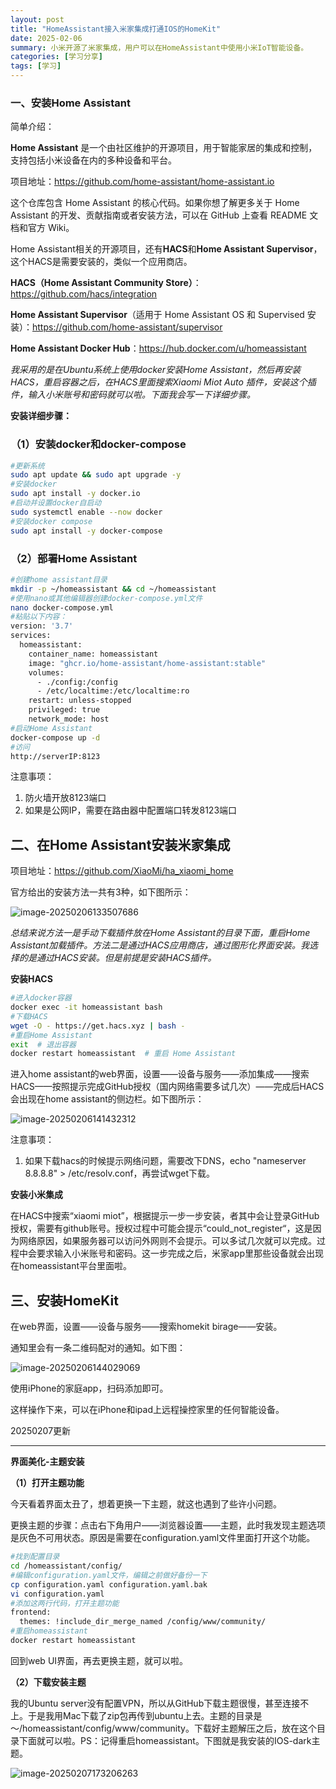 ```yaml
---
layout: post
title: "HomeAssistant接入米家集成打通IOS的HomeKit"
date: 2025-02-06
summary: 小米开源了米家集成，用户可以在HomeAssistant中使用小米IoT智能设备。
categories: [学习分享]
tags: [学习]
---
```



### 一、安装Home Assistant

简单介绍：

**Home Assistant** 是一个由社区维护的开源项目，用于智能家居的集成和控制，支持包括小米设备在内的多种设备和平台。

项目地址：<https://github.com/home-assistant/home-assistant.io>

这个仓库包含 Home Assistant 的核心代码。如果你想了解更多关于 Home Assistant 的开发、贡献指南或者安装方法，可以在 GitHub 上查看 README 文档和官方 Wiki。

Home Assistant相关的开源项目，还有**HACS**和**Home Assistant Supervisor**，这个HACS是需要安装的，类似一个应用商店。

**HACS（Home Assistant Community Store）**：https://github.com/hacs/integration

**Home Assistant Supervisor**（适用于 Home Assistant OS 和 Supervised 安装）：https://github.com/home-assistant/supervisor

**Home Assistant Docker Hub**：https://hub.docker.com/u/homeassistant

*我采用的是在Ubuntu系统上使用docker安装Home Assistant，然后再安装HACS，重启容器之后，在HACS里面搜索Xiaomi Miot Auto 插件，安装这个插件，输入小米账号和密码就可以啦。下面我会写一下详细步骤。*

**安装详细步骤：**

### （1）安装docker和docker-compose

```bash
#更新系统
sudo apt update && sudo apt upgrade -y
#安装docker
sudo apt install -y docker.io
#启动并设置docker自启动
sudo systemctl enable --now docker
#安装docker compose
sudo apt install -y docker-compose

```

### （2）部署Home Assistant

```bash
#创建home assistant目录
mkdir -p ~/homeassistant && cd ~/homeassistant
#使用nano或其他编辑器创建docker-compose.yml文件
nano docker-compose.yml
#粘贴以下内容：
version: '3.7'
services:
  homeassistant:
    container_name: homeassistant
    image: "ghcr.io/home-assistant/home-assistant:stable"
    volumes:
      - ./config:/config
      - /etc/localtime:/etc/localtime:ro
    restart: unless-stopped
    privileged: true
    network_mode: host
#启动Home Assistant
docker-compose up -d
#访问
http://serverIP:8123
```

注意事项：

1. 防火墙开放8123端口
2. 如果是公网IP，需要在路由器中配置端口转发8123端口

## 二、在Home Assistant安装米家集成

项目地址：<https://github.com/XiaoMi/ha_xiaomi_home>

官方给出的安装方法一共有3种，如下图所示：

![image-20250206133507686](https://weekly-liulei.oss-cn-beijing.aliyuncs.com/images/20250206133513306.png)

*总结来说方法一是手动下载插件放在Home Assistant的目录下面，重启Home Assistant加载插件。方法二是通过HACS应用商店，通过图形化界面安装。我选择的是通过HACS安装。但是前提是安装HACS插件。*

**安装HACS**

```bash
#进入docker容器
docker exec -it homeassistant bash
#下载HACS
wget -O - https://get.hacs.xyz | bash -
#重启Home Assistant
exit  # 退出容器
docker restart homeassistant  # 重启 Home Assistant
```

进入home assistant的web界面，设置——设备与服务——添加集成——搜索HACS——按照提示完成GitHub授权（国内网络需要多试几次）——完成后HACS会出现在home assistant的侧边栏。如下图所示：

![image-20250206141432312](https://weekly-liulei.oss-cn-beijing.aliyuncs.com/images/20250206141432507.png)

注意事项：

1. 如果下载hacs的时候提示网络问题，需要改下DNS，echo "nameserver 8.8.8.8" > /etc/resolv.conf，再尝试wget下载。

**安装小米集成**

在HACS中搜索“xiaomi miot”，根据提示一步一步安装，者其中会让登录GitHub授权，需要有github账号。授权过程中可能会提示“could_not_register“，这是因为网络原因，如果服务器可以访问外网则不会提示。可以多试几次就可以完成。过程中会要求输入小米账号和密码。这一步完成之后，米家app里那些设备就会出现在homeassistant平台里面啦。

## 三、安装HomeKit

在web界面，设置——设备与服务——搜索homekit birage——安装。

通知里会有一条二维码配对的通知。如下图：

![image-20250206144029069](https://weekly-liulei.oss-cn-beijing.aliyuncs.com/images/20250206144029217.png)

使用iPhone的家庭app，扫码添加即可。

这样操作下来，可以在iPhone和ipad上远程操控家里的任何智能设备。



20250207更新

---

**界面美化-主题安装**

**（1）打开主题功能**

今天看着界面太丑了，想着更换一下主题，就这也遇到了些许小问题。

更换主题的步骤：点击右下角用户——浏览器设置——主题，此时我发现主题选项是灰色不可用状态。原因是需要在configuration.yaml文件里面打开这个功能。

```bash
#找到配置目录
cd /homeassistant/config/
#编辑configuration.yaml文件，编辑之前做好备份一下
cp configuration.yaml configuration.yaml.bak
vi configuration.yaml
#添加这两行代码，打开主题功能
frontend:
  themes: !include_dir_merge_named /config/www/community/
#重启homeassistant
docker restart homeassistant
```

回到web UI界面，再去更换主题，就可以啦。

**（2）下载安装主题**

我的Ubuntu server没有配置VPN，所以从GitHub下载主题很慢，甚至连接不上。于是我用Mac下载了zip包再传到ubuntu上去。主题的目录是～/homeassistant/config/www/community。下载好主题解压之后，放在这个目录下面就可以啦。PS：记得重启homeassistant。下图就是我安装的IOS-dark主题。

![image-20250207173206263](https://weekly-liulei.oss-cn-beijing.aliyuncs.com/images/20250207173311732.png)